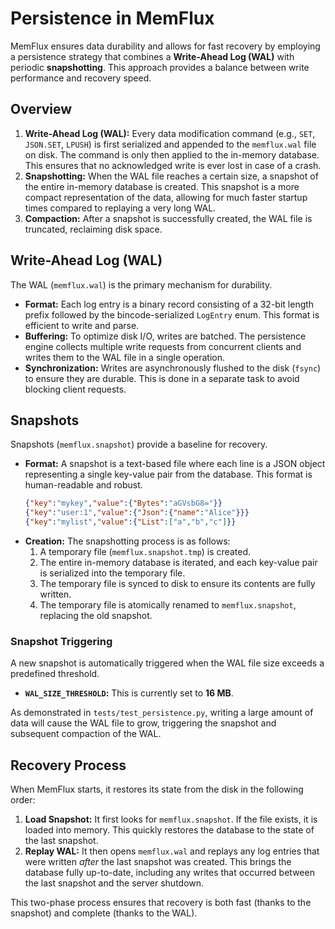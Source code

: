# Persistence in MemFlux

MemFlux ensures data durability and allows for fast recovery by employing a persistence strategy that combines a **Write-Ahead Log (WAL)** with periodic **snapshotting**. This approach provides a balance between write performance and recovery speed.

## Overview

1.  **Write-Ahead Log (WAL):** Every data modification command (e.g., `SET`, `JSON.SET`, `LPUSH`) is first serialized and appended to the `memflux.wal` file on disk. The command is only then applied to the in-memory database. This ensures that no acknowledged write is ever lost in case of a crash.
2.  **Snapshotting:** When the WAL file reaches a certain size, a snapshot of the entire in-memory database is created. This snapshot is a more compact representation of the data, allowing for much faster startup times compared to replaying a very long WAL.
3.  **Compaction:** After a snapshot is successfully created, the WAL file is truncated, reclaiming disk space.

## Write-Ahead Log (WAL)

The WAL (`memflux.wal`) is the primary mechanism for durability.

*   **Format:** Each log entry is a binary record consisting of a 32-bit length prefix followed by the bincode-serialized `LogEntry` enum. This format is efficient to write and parse.
*   **Buffering:** To optimize disk I/O, writes are batched. The persistence engine collects multiple write requests from concurrent clients and writes them to the WAL file in a single operation.
*   **Synchronization:** Writes are asynchronously flushed to the disk (`fsync`) to ensure they are durable. This is done in a separate task to avoid blocking client requests.

## Snapshots

Snapshots (`memflux.snapshot`) provide a baseline for recovery.

*   **Format:** A snapshot is a text-based file where each line is a JSON object representing a single key-value pair from the database. This format is human-readable and robust.
    ```json
    {"key":"mykey","value":{"Bytes":"aGVsbG8="}}
    {"key":"user:1","value":{"Json":{"name":"Alice"}}}
    {"key":"mylist","value":{"List":["a","b","c"]}}
    ```
*   **Creation:** The snapshotting process is as follows:
    1.  A temporary file (`memflux.snapshot.tmp`) is created.
    2.  The entire in-memory database is iterated, and each key-value pair is serialized into the temporary file.
    3.  The temporary file is synced to disk to ensure its contents are fully written.
    4.  The temporary file is atomically renamed to `memflux.snapshot`, replacing the old snapshot.

### Snapshot Triggering

A new snapshot is automatically triggered when the WAL file size exceeds a predefined threshold.

*   **`WAL_SIZE_THRESHOLD`:** This is currently set to **16 MB**.

As demonstrated in `tests/test_persistence.py`, writing a large amount of data will cause the WAL file to grow, triggering the snapshot and subsequent compaction of the WAL.

## Recovery Process

When MemFlux starts, it restores its state from the disk in the following order:

1.  **Load Snapshot:** It first looks for `memflux.snapshot`. If the file exists, it is loaded into memory. This quickly restores the database to the state of the last snapshot.
2.  **Replay WAL:** It then opens `memflux.wal` and replays any log entries that were written *after* the last snapshot was created. This brings the database fully up-to-date, including any writes that occurred between the last snapshot and the server shutdown.

This two-phase process ensures that recovery is both fast (thanks to the snapshot) and complete (thanks to the WAL).
